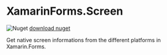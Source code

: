 # XamarinForms.Screen
![Nuget](https://img.shields.io/nuget/v/XamarinForms.Screen?color=green&link=https://www.nuget.org/packages/XamarinForms.Screen/1.0.0)
[download nuget](https://www.nuget.org/packages/XamarinForms.Screen/1.0.0)

Get native screen informations from the different platforms in Xamarin.Forms. 
